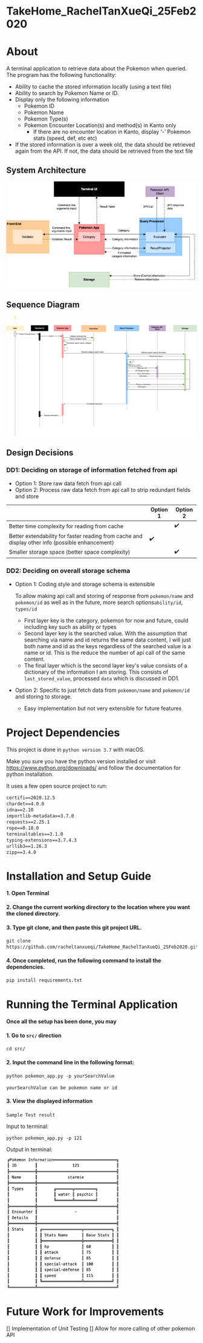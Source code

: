 # TakeHome_RachelTanXueQi_25Feb2020

# About
A terminal application to retrieve data about the Pokemon when queried.
The program has the following functionality:
- Ability to cache the stored information locally (using a text file)
- Ability to search by Pokemon Name or ID.
- Display​ only​ the following information
    - Pokemon ID
    - Pokemon Name
    - Pokemon Type(s)
    - Pokemon Encounter Location(s) and method(s) in ​Kanto​ only
        - If there are no encounter location in Kanto, display ‘-’ Pokemon stats (speed, def, etc etc)
- If the stored information is over a week old, the data should be retrieved again from the API. If not, the data should be retrieved from the text file

## System Architecture 
![](assets/architecture_diagram.png)


## Sequence Diagram
![](assets/sequence_diagram.png)

## Design Decisions

### DD1: Deciding on storage of information fetched from api
- Option 1: Store raw data fetch from api call
- Option 2: Process raw data fetch from api call to strip redundant fields and store


|    | Option 1 | Option 2 |
|-|----------|---------|
| Better time complexity for reading from cache| | :heavy_check_mark: |
| Better extendability for faster reading from cache and display other info  (possible enhancement)| :heavy_check_mark: | |
| Smaller storage space (better space complexity) | |:heavy_check_mark:|


### DD2: Deciding on overall storage schema

- Option 1: Coding style and storage schema is extensible 

    To allow making api call and storing of response from `pokemon/name` and `pokemon/id` as well as in the future, more search options`ability/id`, `types/id`
    - First layer key is the category, pokemon for now and future, could including key such as ability or types
    - Second layer key is the searched value. With the assumption that searching via name and id returns the same data content, I will just both name and id as the keys regardless of the searched value is a name or id. This is the reduce the number of api call of the same content.
    - The final layer which is the second layer key's value consists of a dictionary of the information I am storing. This consists of `last_stored_value`, processed `data` which is discussed in DD1.


- Option 2: Specific to just fetch data from `pokemon/name` and  `pokemon/id` and storing to storage.
    - Easy implementation but not very extensible for future features


# Project Dependencies
This project is done in `python version 3.7` with macOS.

Make you sure you have the python version installed or visit https://www.python.org/downloads/ and follow the documentation for python installation.

It uses a few open source project to run:

    certifi==2020.12.5
    chardet==4.0.0
    idna==2.10
    importlib-metadata==3.7.0
    requests==2.25.1
    rope==0.18.0
    terminaltables==3.1.0
    typing-extensions==3.7.4.3
    urllib3==1.26.3
    zipp==3.4.0


# Installation and Setup Guide
#### 1. Open Terminal 
#### 2. Change the current working directory to the location where you want the cloned directory.

#### 3. Type git clone, and then paste this git project URL.
    git clone https://github.com/racheltanxueqi/TakeHome_RachelTanXueQi_25Feb2020.git

#### 4. Once completed, run the following command to install the dependencies. 

    pip install requirements.txt

# Running the Terminal Application
#### Once all the setup has been done, you may
#### 1. Go to `src/` direction

    cd src/

#### 2. Input the command line in the following format:
    
    python pokemon_app.py -p yourSearchValue

    
`yourSearchValue can be pokemon name or id`

#### 3. View the displayed information

`Sample Test result`

Input to terminal:

    python pokemon_app.py -p 121

Output in terminal:

<img src="assets/sample_output.png" width="300">

# Future Work for Improvements 
[] Implementation of Unit Testing
[] Allow for more calling of other pokemon API


